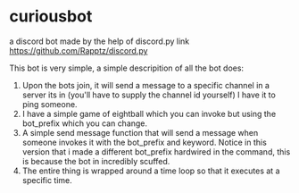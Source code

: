 # curiousbot
a discord bot made by the help of discord.py link https://github.com/Rapptz/discord.py

This bot is very simple, a simple descripition of all the bot does:
1. Upon the bots join, it will send a message to a specific channel in a server its in (you'll have to supply the channel id yourself) I have it to ping someone.
2. I have a simple game of eightball which you can invoke but using the bot_prefix which you can change.
3. A simple send message function that will send a message when someone invokes it with the bot_prefix and keyword. Notice in this version that i made a different bot_prefix hardwired in the command, this is because the bot in incredibly scuffed.
4. The entire thing is wrapped around a time loop so that it executes at a specific time. 


